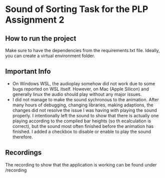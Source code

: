 # Sound of Sorting Task for the PLP Assignment 2


## How to run the project
Make sure to have the dependencies from the requirements.txt file. Ideally, you can create a virtual environment folder. 




## Important Info
- On Windows WSL, the audioplay somehow did not work due to some bugs reported on WSL itself. However, on Mac (Apple Silicon) and generally linux the audio should play without any major issues.
- I did not manage to make the sound sychronous to the animation. After many hours of debugging, changing libraries, making adaptions, the changes did not resolve the issue I was having with playing the sound properly. I intentionally left the sound to show that there is actually one playing according to the compiled bar heights (so th ecalculation is correct), but the sound most often finished before the animation has finished. I added a checkbox to disable or enable to play the sound therefore.


## Recordings
The recording to show that the application is working can be found under /recording


